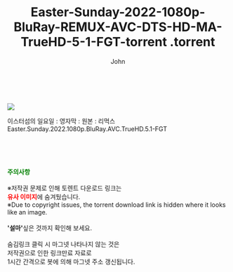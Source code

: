 ﻿---
layout: post
title:  "                   Easter-Sunday-2022-1080p-BluRay-REMUX-AVC-DTS-HD-MA-TrueHD-5-1-FGT-torrent                .torrent"
author: John
categories: [ 영화 ]
tags: [  ]
image: https://torrentrj58.com/uploadfile/full/424876257eb0270e2d413b8e30d8c209e6093d85.jpg 
description: "                   Easter-Sunday-2022-1080p-BluRay-REMUX-AVC-DTS-HD-MA-TrueHD-5-1-FGT-torrent                 torrent 정보 공유"
toc: true
toc_sticky: true
---

<br>
<p><img src="https://torrentrj58.com/uploadfile/full/424876257eb0270e2d413b8e30d8c209e6093d85.jpg"/></p>
 이스터섬의 일요일 : 영자막 : 원본 : 리먹스 Easter.Sunday.2022.1080p.BluRay.AVC.TrueHD.5.1-FGT  
    
<br><br><br>
<p data-ke-size="size16"><b><span style="color: green;">주의사항</span></b><br /><br />※저작권 문제로 인해 토렌트 다운로드 링크는<br /><b><span style="color: red;">유사 이미지</span></b>에 숨겨뒀습니다.<br />※Due to copyright issues, the torrent download link is hidden where it looks like an image.<br /><br /><b>'설마'</b>싶은 것까지 확인해 보세요.<br /><br />숨김링크 클릭 시 마그넷 나타나지 않는 것은<br />저작권으로 인한 링크만료 자료로<br />1시간 간격으로 봇에 의해 마그넷 주소 갱신됩니다.</p>
